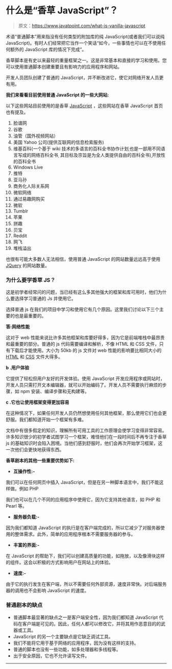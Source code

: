 # 什么是“香草 JavaScript”？

> 原文：<https://www.javatpoint.com/what-is-vanilla-javascript>

术语“普通脚本”用来指没有任何类型的附加库的纯 JavaScript(或者我们可以说纯 JavaScript)。有时人们经常把它当作一个笑话“如今，一些事情也可以在不使用任何额外的 JavaScript 库的情况下完成”。

香草脚本是有史以来最轻的重量框架之一。这是非常基本和直接的学习和使用。您可以使用普通脚本创建重要且有影响力的应用程序和网站。

开发人员团队创建了普通的 JavaScript，并不断改进它，使它对网络开发人员更有用。

**我们来看看目前使用普通 JavaScript 的一些大网站:**

以下这些网站目前使用的是香草 [JavaScript](https://www.javatpoint.com/javascript-tutorial) ，这些网站在香草 JavaScript 首页也有提及。

1.  脸谱网
2.  谷歌
3.  油管（国外视频网站）
4.  美国 Yahoo 公司(提供互联网的信息检索服务)
5.  维基百科(一个基于 wiki 技术的多语言的百科全书协作计划ˌ也是一部用不同语言写成的网络百科全书ˌ 其目标及宗旨是为全人类提供自由的百科全书)ˌ开放性的百科全书
6.  Windows Live
7.  推特
8.  亚马孙
9.  商务化人际关系网
10.  微软网络
11.  通过易趣网购买
12.  微软
13.  Tumblr
14.  苹果
15.  拼趣
16.  贝宝
17.  Reddit
18.  网飞
19.  堆栈溢出

也很有可能大多数人无法相信，使用普通 JavaScript 的网站数量远远高于使用 [JQuery](https://www.javatpoint.com/jquery-tutorial) 的网站数量。

### 为什么要学香草 JS？

这是初学者经常问的问题，当已经有这么多其他强大的框架和库可用时，他们为什么要选择学习普通的 Js 并使用它。

选择普通 js 在我们的项目中学习和使用它有几个原因。这里我们讨论以下三个主要的也是最重要的。

**答:网络性能**

这对于 web 性能来说比许多其他框架和库要好得多，因为它是前端堆栈中最昂贵和最重要的部分。普通的 js 代码需要编译和解析，不像 HTML 和 CSS 文件，只有下载后才能使用。大小为 50kb 的 js 文件对 web 性能的影响要比相同大小的 [HTML](https://www.javatpoint.com/html-tutorial) 和 [CSS](https://www.javatpoint.com/css-tutorial) 文件大得多。

**b .用户体验**

它提供了轻松但用户友好的开发体验。使用 JavaScript 开发应用程序或网站时，开发人员只需打开文本编辑器，就可以开始编码了。开发人员不需要执行麻烦的步骤，如 npm 安装、编译步骤和无构建等。

**c .它也让使用框架变得更加容易**

在这种情况下，如果任何开发人员仍然想使用任何其他框架，那么使用它们也会更舒服。我们都知道开始一个框架有多难。

文档中有很多假定的知识，理解所有可用工具的工作原理会使学习变得非常容易。许多知识很少的初学者试图学习一个框架，难怪他们在一段时间后不再专注于香草 js 的基础知识时会陷入困境。当他们感到舒服时，他们会再次开始学习框架，这一次他们会更快地获得东西。

**香草剧本的其他一些重要优势如下:**

*   **互操作性:-**

我们可以在任何网页中插入 JavaScript，但是在另一种脚本语言中，我们不能这样做。例如 PHP

我们也可以在几个不同的应用程序中使用它，因为它支持其他语言，如 PHP 和 Pearl 等。

*   **服务器负载:-**

因为我们都知道 JavaScript 的执行是在客户端完成的，所以它减少了对服务器使用的整体需求。此外，简单的应用程序根本不需要服务器的参与。

*   **丰富的界面:-**

在 JavaScript 的帮助下，我们可以创建高质量的功能，如拖放，以及像滑块这样的组件。这会以积极的方式影响用户在网站上的体验。

*   **速度:-**

由于它的执行发生在客户端，所以不需要任何外部资源，速度非常快。对后端服务器的调用也不会影响 JavaScript 的速度。

### 普通剧本的缺点

*   普通脚本最显著的缺点之一是客户端安全性，因为我们都知道 JavaScript 代码在客户端是可见的。因此，任何人都可以修改它，并将其用作恶意目的的武器或工具。
*   JavaScript 的另一个主要缺点是它缺乏调试工具。
*   我们不能将它用于基于网络的应用程序，因为没有这样的支持。
*   普通的脚本也没有一些功能，如多处理器和多线程等。
*   出于安全原因，它也不允许读写文件。

* * *